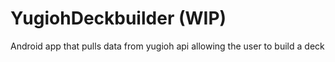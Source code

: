 # YugiohDeckbuilder (WIP)
Android app that pulls data from yugioh api allowing the user to build a deck
